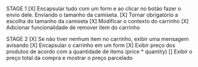 STAGE 1
[X] Encapsular tudo com um form e ao clicar no botão fazer o envio dele. Enviando o tamanho da camiseta.
[X] Tornar obrigatório a escolha do tamanho da camiseta
[X] Modificar o contexto do carrinho
[X] Adicionar funcionalidade de remover item do carrinho

STAGE 2
[X] Se não tiver nenhum item no carrinho, exibir uma mensagem avisando
[X] Encapsular o carrinho em um form
[X] Exibir preço dos produtos de acordo com a quantidade de items (price \* quantity)
[] Exibir o preço total da compra e mostrar o preço parcelado
